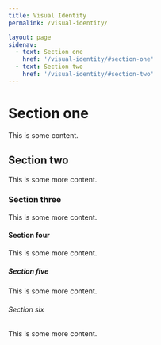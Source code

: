 ```yaml
---
title: Visual Identity
permalink: /visual-identity/

layout: page
sidenav:
  - text: Section one
    href: '/visual-identity/#section-one'
  - text: Section two
    href: '/visual-identity/#section-two'
---
```


# Section one

This is some content.

## Section two

This is some more content.

### Section three

This is some more content.

#### Section four

This is some more content.

##### Section five

This is some more content.

###### Section six

This is some more content.
